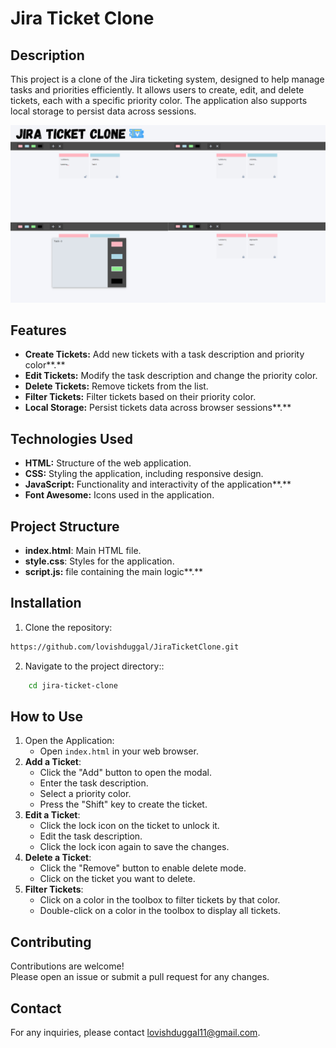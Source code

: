 # Jira Ticket Clone

## **Description**

This project is a clone of the Jira ticketing system, designed to help manage tasks and priorities efficiently. It allows users to create, edit, and delete tickets, each with a specific priority color. The application also supports local storage to persist data across sessions.

![Add a heading.png](header-image.png)

## **Features**

-   **Create Tickets:** Add new tickets with a task description and priority color**.**
-   **Edit Tickets:** Modify the task description and change the priority color.
-   **Delete Tickets:** Remove tickets from the list.
-   **Filter Tickets:** Filter tickets based on their priority color.
-   **Local Storage:** Persist tickets data across browser sessions**.**

## **Technologies Used**

-   **HTML:** Structure of the web application.
-   **CSS:** Styling the application, including responsive design.
-   **JavaScript:** Functionality and interactivity of the application**.**
-   **Font Awesome:** Icons used in the application.

## **Project Structure**

-   **index.html**: Main HTML file.
-   **style.css**: Styles for the application.
-   **script.js:** file containing the main logic**.**

## **Installation**

1. Clone the repository:

```bash
https://github.com/lovishduggal/JiraTicketClone.git
```

2. Navigate to the project directory::

```bash
    cd jira-ticket-clone
```

## How to Use

1. Open the Application:
    - Open `index.html` in your web browser.
2. **Add a Ticket**:
    - Click the "Add" button to open the modal.
    - Enter the task description.
    - Select a priority color.
    - Press the "Shift" key to create the ticket.
3. **Edit a Ticket**:
    - Click the lock icon on the ticket to unlock it.
    - Edit the task description.
    - Click the lock icon again to save the changes.
4. **Delete a Ticket**:
    - Click the "Remove" button to enable delete mode.
    - Click on the ticket you want to delete.
5. **Filter Tickets**:
    - Click on a color in the toolbox to filter tickets by that color.
    - Double-click on a color in the toolbox to display all tickets.

## **Contributing**

Contributions are welcome! Please open an issue or submit a pull request for any changes.

## **Contact**

For any inquiries, please contact lovishduggal11@gmail.com.
